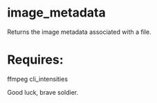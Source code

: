 # image_metadata
Returns the image metadata associated with a file.

# Requires:
ffmpeg
cli_intensities

Good luck, brave soldier.
